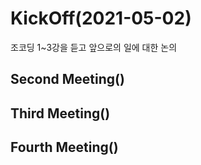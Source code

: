 # KickOff(2021-05-02)

조코딩 1~3강을 듣고 앞으로의 일에 대한 논의

## Second Meeting()

## Third Meeting()

## Fourth Meeting()

